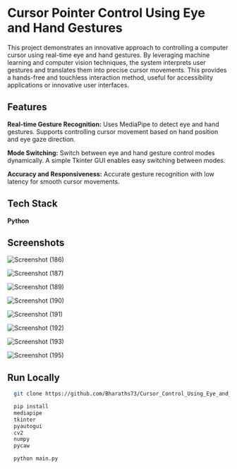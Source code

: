 
# Cursor Pointer Control Using Eye and Hand Gestures

This project demonstrates an innovative approach to controlling a computer cursor using real-time eye and hand gestures. By leveraging machine learning and computer vision techniques, the system interprets user gestures and translates them into precise cursor movements. This provides a hands-free and touchless interaction method, useful for accessibility applications or innovative user interfaces.


## Features

**Real-time Gesture Recognition:**
Uses MediaPipe to detect eye and hand gestures.
Supports controlling cursor movement based on hand position and eye gaze direction.

**Mode Switching:**
Switch between eye and hand gesture control modes dynamically.
A simple Tkinter GUI enables easy switching between modes.

**Accuracy and Responsiveness:**
Accurate gesture recognition with low latency for smooth cursor movements.





## Tech Stack

**Python**


## Screenshots

![Screenshot (186)](https://github.com/user-attachments/assets/bef82f05-dc3d-40fc-8479-a0f93cfc1645)

![Screenshot (187)](https://github.com/user-attachments/assets/69f761f4-8b18-484c-9222-5a2d1a5141ad)

![Screenshot (189)](https://github.com/user-attachments/assets/1bb71c9d-4fd6-4273-9918-4c6f251212d3)

![Screenshot (190)](https://github.com/user-attachments/assets/662110f7-3354-4263-beec-e20f2e3b278a)

![Screenshot (191)](https://github.com/user-attachments/assets/abb5b036-0852-4276-9b0e-bc97c05c9f71)

![Screenshot (192)](https://github.com/user-attachments/assets/0d660bc0-8e54-4180-b8c0-903a5f2caf9f)

![Screenshot (193)](https://github.com/user-attachments/assets/96db41f0-eabd-4df3-9e0b-39210c836279)

![Screenshot (195)](https://github.com/user-attachments/assets/b6d0d5a3-b51a-465d-b1ec-daa7ca52965c)

## Run Locally


```bash
  git clone https://github.com/Bharaths73/Cursor_Control_Using_Eye_and_Hand_Gestures
```

```bash
  pip install 
  mediapipe
  tkinter
  pyautogui
  cv2
  numpy
  pycaw
```

```bash
  python main.py
```


